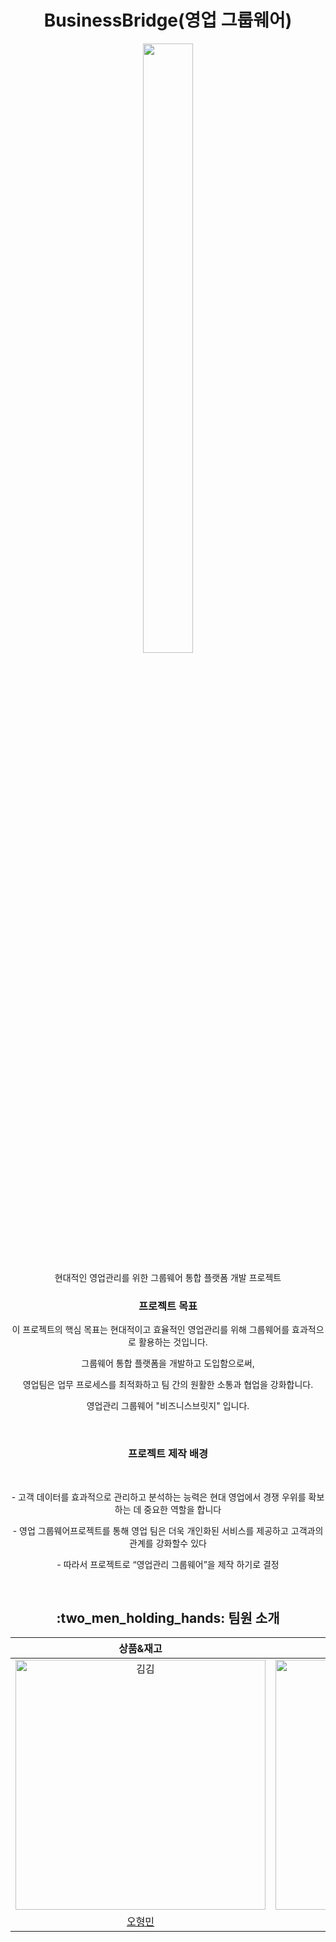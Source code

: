<h1 align="center">BusinessBridge(영업 그룹웨어)</h1>
<p align="center"><img align="center" width=40% height=50% src="https://github.com/alsry2325/todo-app/assets/85326632/514785fc-7cfd-4a7d-b588-bc6d7f57468b"> </p>

<p align="center">현대적인 영업관리를 위한 그룹웨어 통합 플랫폼 개발 프로젝트 </p>

<h3 align="center"> 프로젝트 목표</h3>

<p align="center">이 프로젝트의 핵심 목표는 현대적이고 효율적인 영업관리를 위해 그룹웨어를 효과적으로 활용하는 것입니다. </p>

<p align="center">그룹웨어 통합 플랫폼을 개발하고 도입함으로써,  </p>

<p align="center"> 영업팀은 업무 프로세스를 최적화하고 팀 간의 원활한 소통과 협업을 강화합니다. </p> 

<p align="center">영업관리 그룹웨어  "비즈니스브릿지" 입니다. </p>
<br>

<h3 align="center"> 프로젝트 제작 배경</h3>

<br>
<p align="center">- 고객 데이터를 효과적으로 관리하고 분석하는 능력은 현대 영업에서 경쟁 우위를 확보하는 데 중요한 역할을 합니다</p>
<p align="center">- 영업 그룹웨어프로젝트를 통해 영업 팀은 더욱 개인화된 서비스를 제공하고 고객과의 관계를 강화할수 있다 </p>
<p align="center">- 따라서 프로젝트로 “영업관리 그룹웨어”을 제작 하기로 결정</p>

<br>
<h2 align="center">  :two_men_holding_hands: 팀원 소개</h2>



|                                         상품&재고                                          |                                         장바구니&결제                                           |                                        로그인&회원가입                                           |                                         회원관리&배송관리                                          |                                       공지사항                                        |                                        메인화면&리뷰                                          |       
| :--------------------------------------------------------------------------------------: | :--------------------------------------------------------------------------------------: | :--------------------------------------------------------------------------------------: | :-------------------------------------------------------------------------------------: | :-----------------------------------------------------------------------------------: | :-------------------------------------------------------------------------------------: | 
| <img src="https://avatars.githubusercontent.com/u/138549251?v=4" width=400px alt="김김"/> | <img src="https://avatars.githubusercontent.com/u/125981939?v=4" width=400px alt="바다"/> | <img src="https://avatars.githubusercontent.com/u/138549291?v=4" width=400px alt="삭정"/> | <img src="https://avatars.githubusercontent.com/u/85326632?v=4" width=400px alt="샐리"> | <img src="https://avatars.githubusercontent.com/u/138549033?v=4" width=400px alt="썬"> | <img src="https://avatars.githubusercontent.com/u/138549384?v=4" width=400px alt="유조"> |
|                       [오형민](https://github.com/hyungmino)                              |                            [김용민](https://github.com/kingnongmeel)                          |                            [황주희](https://github.com/ctmeou)                          |                          [정민교](https://github.com/alsry2325)                           |                         [김지상](https://github.com/kzeesang)                         |                            [김미경](https://github.com/kim-mi-kyoung)                            |                 


